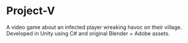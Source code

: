 # Project-V
A video game about an infected player wreaking havoc on their village. Developed in Unity using C# and original Blender + Adobe assets.
